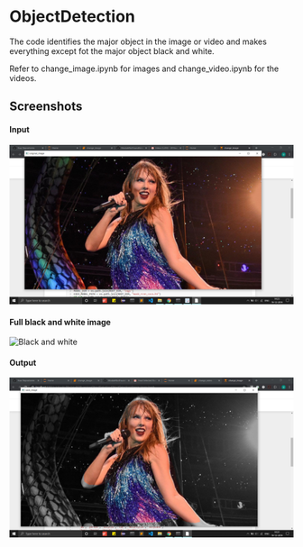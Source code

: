 # ObjectDetection
The code identifies the major object in the image or video and makes everything except fot the major object black and white.

Refer to change_image.ipynb for images and change_video.ipynb for the videos.

## Screenshots
#### Input
![Input](./screenshots/image1.png)

#### Full black and white image
![Black and white](./screesnhots/image2.png)

#### Output
![Output](./screenshots/image3.png)



